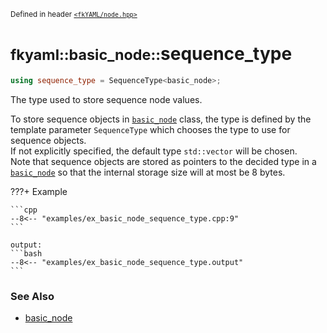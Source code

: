 <small>Defined in header [`<fkYAML/node.hpp>`](https://github.com/fktn-k/fkYAML/blob/develop/include/fkYAML/node.hpp)</small>

# <small>fkyaml::basic_node::</small>sequence_type

```cpp
using sequence_type = SequenceType<basic_node>;
```

The type used to store sequence node values.  

To store sequence objects in [`basic_node`](index.md) class, the type is defined by the template parameter `SequenceType` which chooses the type to use for sequence objects.  
If not explicitly specified, the default type `std::vector` will be chosen.  
Note that sequence objects are stored as pointers to the decided type in a [`basic_node`](index.md) so that the internal storage size will at most be 8 bytes.  

???+ Example

    ```cpp
    --8<-- "examples/ex_basic_node_sequence_type.cpp:9"
    ```

    output:
    ```bash
    --8<-- "examples/ex_basic_node_sequence_type.output"
    ```

### **See Also**

* [basic_node](index.md)
